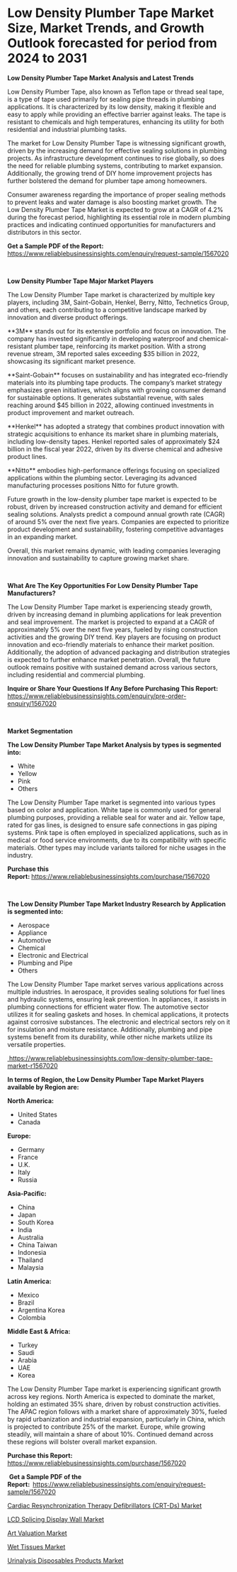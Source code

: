 <p><h1>Low Density Plumber Tape Market Size, Market Trends, and Growth Outlook forecasted for period from 2024 to 2031</h1></p><p><strong>Low Density Plumber Tape Market Analysis and Latest Trends</strong></p>
<p><p>Low Density Plumber Tape, also known as Teflon tape or thread seal tape, is a type of tape used primarily for sealing pipe threads in plumbing applications. It is characterized by its low density, making it flexible and easy to apply while providing an effective barrier against leaks. The tape is resistant to chemicals and high temperatures, enhancing its utility for both residential and industrial plumbing tasks.</p><p>The market for Low Density Plumber Tape is witnessing significant growth, driven by the increasing demand for effective sealing solutions in plumbing projects. As infrastructure development continues to rise globally, so does the need for reliable plumbing systems, contributing to market expansion. Additionally, the growing trend of DIY home improvement projects has further bolstered the demand for plumber tape among homeowners.</p><p>Consumer awareness regarding the importance of proper sealing methods to prevent leaks and water damage is also boosting market growth. The Low Density Plumber Tape Market is expected to grow at a CAGR of 4.2% during the forecast period, highlighting its essential role in modern plumbing practices and indicating continued opportunities for manufacturers and distributors in this sector.</p></p>
<p><strong>Get a Sample PDF of the Report:&nbsp;</strong> <a href="https://www.reliablebusinessinsights.com/enquiry/request-sample/1567020?utm_campaign=102&utm_medium=2&utm_source=Github&utm_content=ia&utm_term=07122024&utm_id=low-density-plumber-tape">https://www.reliablebusinessinsights.com/enquiry/request-sample/1567020</a></p>
<p>&nbsp;</p>
<p><strong>Low Density Plumber Tape Major Market Players</strong></p>
<p><p>The Low Density Plumber Tape market is characterized by multiple key players, including 3M, Saint-Gobain, Henkel, Berry, Nitto, Technetics Group, and others, each contributing to a competitive landscape marked by innovation and diverse product offerings.</p><p>**3M** stands out for its extensive portfolio and focus on innovation. The company has invested significantly in developing waterproof and chemical-resistant plumber tape, reinforcing its market position. With a strong revenue stream, 3M reported sales exceeding $35 billion in 2022, showcasing its significant market presence.</p><p>**Saint-Gobain** focuses on sustainability and has integrated eco-friendly materials into its plumbing tape products. The company’s market strategy emphasizes green initiatives, which aligns with growing consumer demand for sustainable options. It generates substantial revenue, with sales reaching around $45 billion in 2022, allowing continued investments in product improvement and market outreach.</p><p>**Henkel** has adopted a strategy that combines product innovation with strategic acquisitions to enhance its market share in plumbing materials, including low-density tapes. Henkel reported sales of approximately $24 billion in the fiscal year 2022, driven by its diverse chemical and adhesive product lines.</p><p>**Nitto** embodies high-performance offerings focusing on specialized applications within the plumbing sector. Leveraging its advanced manufacturing processes positions Nitto for future growth. </p><p>Future growth in the low-density plumber tape market is expected to be robust, driven by increased construction activity and demand for efficient sealing solutions. Analysts predict a compound annual growth rate (CAGR) of around 5% over the next five years. Companies are expected to prioritize product development and sustainability, fostering competitive advantages in an expanding market. </p><p>Overall, this market remains dynamic, with leading companies leveraging innovation and sustainability to capture growing market share.</p></p>
<p>&nbsp;</p>
<p><strong>What Are The Key Opportunities For Low Density Plumber Tape Manufacturers?</strong></p>
<p><p>The Low Density Plumber Tape market is experiencing steady growth, driven by increasing demand in plumbing applications for leak prevention and seal improvement. The market is projected to expand at a CAGR of approximately 5% over the next five years, fueled by rising construction activities and the growing DIY trend. Key players are focusing on product innovation and eco-friendly materials to enhance their market position. Additionally, the adoption of advanced packaging and distribution strategies is expected to further enhance market penetration. Overall, the future outlook remains positive with sustained demand across various sectors, including residential and commercial plumbing.</p></p>
<p><strong>Inquire or Share Your Questions If Any Before Purchasing This Report:</strong> <a href="https://www.reliablebusinessinsights.com/enquiry/pre-order-enquiry/1567020?utm_campaign=102&utm_medium=2&utm_source=Github&utm_content=ia&utm_term=07122024&utm_id=low-density-plumber-tape">https://www.reliablebusinessinsights.com/enquiry/pre-order-enquiry/1567020</a></p>
<p>&nbsp;</p>
<p><strong>Market Segmentation</strong></p>
<p><strong>The Low Density Plumber Tape Market Analysis by types is segmented into:</strong></p>
<p><ul><li>White</li><li>Yellow</li><li>Pink</li><li>Others</li></ul></p>
<p><p>The Low Density Plumber Tape market is segmented into various types based on color and application. White tape is commonly used for general plumbing purposes, providing a reliable seal for water and air. Yellow tape, rated for gas lines, is designed to ensure safe connections in gas piping systems. Pink tape is often employed in specialized applications, such as in medical or food service environments, due to its compatibility with specific materials. Other types may include variants tailored for niche usages in the industry.</p></p>
<p><strong>Purchase this Report:&nbsp;</strong><a href="https://www.reliablebusinessinsights.com/purchase/1567020?utm_campaign=102&utm_medium=2&utm_source=Github&utm_content=ia&utm_term=07122024&utm_id=low-density-plumber-tape">https://www.reliablebusinessinsights.com/purchase/1567020</a></p>
<p>&nbsp;</p>
<p><strong>The Low Density Plumber Tape Market Industry Research by Application is segmented into:</strong></p>
<p><ul><li>Aerospace</li><li>Appliance</li><li>Automotive</li><li>Chemical</li><li>Electronic and Electrical</li><li>Plumbing and Pipe</li><li>Others</li></ul></p>
<p><p>The Low Density Plumber Tape market serves various applications across multiple industries. In aerospace, it provides sealing solutions for fuel lines and hydraulic systems, ensuring leak prevention. In appliances, it assists in plumbing connections for efficient water flow. The automotive sector utilizes it for sealing gaskets and hoses. In chemical applications, it protects against corrosive substances. The electronic and electrical sectors rely on it for insulation and moisture resistance. Additionally, plumbing and pipe systems benefit from its durability, while other niche markets utilize its versatile properties.</p></p>
<p><a href="https://www.reliablebusinessinsights.com/low-density-plumber-tape-market-r1567020?utm_campaign=102&utm_medium=2&utm_source=Github&utm_content=ia&utm_term=07122024&utm_id=low-density-plumber-tape">&nbsp;https://www.reliablebusinessinsights.com/low-density-plumber-tape-market-r1567020</a></p>
<p><strong>In terms of Region, the Low Density Plumber Tape Market Players available by Region are:</strong></p>
<p>
    <p> <strong> North America: </strong>
        <ul>
            <li>United States</li>
            <li>Canada</li>
        </ul>
        </p> 
    <p> <strong> Europe: </strong>
        <ul>
            <li>Germany</li>
            <li>France</li>
            <li>U.K.</li>
            <li>Italy</li>
            <li>Russia</li>
        </ul>
        </p> 
    <p> <strong> Asia-Pacific: </strong>
        <ul>
            <li>China</li>
            <li>Japan</li>
            <li>South Korea</li>
            <li>India</li>
            <li>Australia</li>
            <li>China Taiwan</li>
            <li>Indonesia</li>
            <li>Thailand</li>
            <li>Malaysia</li>
        </ul>
        </p> 
    <p> <strong> Latin America: </strong>
        <ul>
            <li>Mexico</li>
            <li>Brazil</li>
            <li>Argentina Korea</li>
            <li>Colombia</li>
        </ul>
        </p> 
    <p> <strong> Middle East & Africa: </strong>
        <ul>
            <li>Turkey</li>
            <li>Saudi</li>
            <li>Arabia</li>
            <li>UAE</li>
            <li>Korea</li>
        </ul>
    </p>
    </p>
<p><p>The Low Density Plumber Tape market is experiencing significant growth across key regions. North America is expected to dominate the market, holding an estimated 35% share, driven by robust construction activities. The APAC region follows with a market share of approximately 30%, fueled by rapid urbanization and industrial expansion, particularly in China, which is projected to contribute 25% of the market. Europe, while growing steadily, will maintain a share of about 10%. Continued demand across these regions will bolster overall market expansion.</p></p>
<p><strong>Purchase this Report: </strong><a href="https://www.reliablebusinessinsights.com/purchase/1567020?utm_campaign=102&utm_medium=2&utm_source=Github&utm_content=ia&utm_term=07122024&utm_id=low-density-plumber-tape">https://www.reliablebusinessinsights.com/purchase/1567020</a></p>
<p>&nbsp;<strong>Get a Sample PDF of the Report:&nbsp;&nbsp;</strong><a href="https://www.reliablebusinessinsights.com/enquiry/request-sample/1567020?utm_campaign=102&utm_medium=2&utm_source=Github&utm_content=ia&utm_term=07122024&utm_id=low-density-plumber-tape">https://www.reliablebusinessinsights.com/enquiry/request-sample/1567020</a></p>
<p><strong></strong></p>
<p><p><a href="https://github.com/NargisHussain75/Market-Research-Report-List-1/blob/main/cardiac-resynchronization-therapy-defibrillators-crt-ds-market.md?utm_campaign=102&utm_medium=2&utm_source=Github&utm_content=ia&utm_term=07122024&utm_id=low-density-plumber-tape">Cardiac Resynchronization Therapy Defibrillators (CRT-Ds) Market</a></p><p><a href="https://issuu.com/reportprime-2/docs/lcd-splicing-display-wall-market-size-2030.pptx?utm_campaign=102&utm_medium=2&utm_source=Github&utm_content=ia&utm_term=07122024&utm_id=low-density-plumber-tape">LCD Splicing Display Wall Market</a></p><p><a href="https://issuu.com/reportprime-2/docs/art-valuation-market-size-2030.pptx?utm_campaign=102&utm_medium=2&utm_source=Github&utm_content=ia&utm_term=07122024&utm_id=low-density-plumber-tape">Art Valuation Market</a></p><p><a href="https://www.linkedin.com/pulse/wet-tissues-market-segmentation-applications-types-growth-w5yle?utm_campaign=102&utm_medium=2&utm_source=Github&utm_content=ia&utm_term=07122024&utm_id=low-density-plumber-tape">Wet Tissues Market</a></p><p><a href="https://github.com/cervetatum8110/Market-Research-Report-List-1/blob/main/urinalysis-disposables-products-market.md?utm_campaign=102&utm_medium=2&utm_source=Github&utm_content=ia&utm_term=07122024&utm_id=low-density-plumber-tape">Urinalysis Disposables Products Market</a></p></p>
